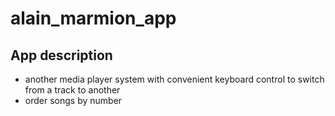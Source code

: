 # alain_marmion_app

## App description

- another media player system with convenient keyboard control to switch from a track to another 
- order songs by number
 

